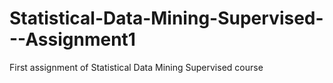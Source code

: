 # Statistical-Data-Mining-Supervised---Assignment1
First assignment of Statistical Data Mining Supervised course

